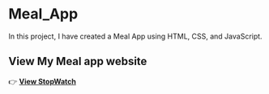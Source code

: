 # Meal_App
In this project, I have created a Meal App using HTML, CSS, and JavaScript. 


## View My Meal app website 

👉 [**View StopWatch**](https://k1chandrasekhar.github.io/Meal_App/)

